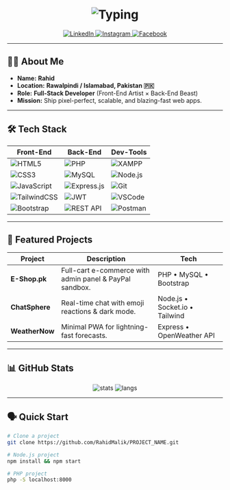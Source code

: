 <!-- ──────────────────────────────────────────────────────────────── -->
<!--  🚀  RAHiD – Full-Stack README  (Copy-paste into README.md)      -->
<!-- ──────────────────────────────────────────────────────────────── -->

<h1 align="center">
  <img src="https://readme-typing-svg.demolab.com?font=Fira+Code&weight=700&size=30&duration=3000&pause=1000&color=00D1FF&center=true&vCenter=true&width=600&lines=Hi%2C+I'm+Rahid;Full-Stack+Developer;Rawalpindi+%7C+Islamabad" alt="Typing">
</h1>

<p align="center">
  <a href="https://www.linkedin.com/in/malik-rahid-27a03a362/">
    <img src="https://img.shields.io/badge/LinkedIn-0077B5?style=for-the-badge&logo=linkedin&logoColor=white" alt="LinkedIn">
  </a>
  <a href="https://www.instagram.com/rahidmalik56/">
    <img src="https://img.shields.io/badge/Instagram-E4405F?style=for-the-badge&logo=instagram&logoColor=white" alt="Instagram">
  </a>
  <a href="https://www.facebook.com/rahid.malik.106041">
    <img src="https://img.shields.io/badge/Facebook-1877F2?style=for-the-badge&logo=facebook&logoColor=white" alt="Facebook">
  </a>
</p>

---

## 👨‍💻 About Me

- **Name:** **Rahid**  
- **Location:** **Rawalpindi / Islamabad, Pakistan 🇵🇰**  
- **Role:** **Full-Stack Developer** (Front-End Artist × Back-End Beast)  
- **Mission:** Ship pixel-perfect, scalable, and blazing-fast web apps.

---

## 🛠️ Tech Stack

| **Front-End** | **Back-End** | **Dev-Tools** |
|---------------|--------------|---------------|
| ![HTML5](https://img.shields.io/badge/-HTML5-E34F26?style=flat&logo=html5&logoColor=white) | ![PHP](https://img.shields.io/badge/-PHP-777BB4?style=flat&logo=php&logoColor=white) | ![XAMPP](https://img.shields.io/badge/-XAMPP-F37623?style=flat&logo=apache&logoColor=white) |
| ![CSS3](https://img.shields.io/badge/-CSS3-1572B6?style=flat&logo=css3&logoColor=white) | ![MySQL](https://img.shields.io/badge/-MySQL-4479A1?style=flat&logo=mysql&logoColor=white) | ![Node.js](https://img.shields.io/badge/-Node.js-339933?style=flat&logo=node.js&logoColor=white) |
| ![JavaScript](https://img.shields.io/badge/-JavaScript-F7DF1E?style=flat&logo=javascript&logoColor=black) | ![Express.js](https://img.shields.io/badge/-Express.js-000000?style=flat&logo=express&logoColor=white) | ![Git](https://img.shields.io/badge/-Git-F05032?style=flat&logo=git&logoColor=white) |
| ![TailwindCSS](https://img.shields.io/badge/-TailwindCSS-06B6D4?style=flat&logo=tailwindcss&logoColor=white) | ![JWT](https://img.shields.io/badge/-JWT-black?style=flat&logo=json-web-tokens) | ![VSCode](https://img.shields.io/badge/-VSCode-007ACC?style=flat&logo=visual-studio-code&logoColor=white) |
| ![Bootstrap](https://img.shields.io/badge/-Bootstrap-7952B3?style=flat&logo=bootstrap&logoColor=white) | ![REST API](https://img.shields.io/badge/-REST-02569B?style=flat&logo=rest&logoColor=white) | ![Postman](https://img.shields.io/badge/-Postman-FF6C37?style=flat&logo=postman&logoColor=white) |

---

## 🚀 Featured Projects

| Project | Description | Tech |
|---------|-------------|------|
| **E-Shop.pk** | Full-cart e-commerce with admin panel & PayPal sandbox. | PHP • MySQL • Bootstrap |
| **ChatSphere** | Real-time chat with emoji reactions & dark mode. | Node.js • Socket.io • Tailwind |
| **WeatherNow** | Minimal PWA for lightning-fast forecasts. | Express • OpenWeather API |

---

## 📊 GitHub Stats

<div align="center">
  <img src="https://github-readme-stats.vercel.app/api?username=RahidMalik&show_icons=true&theme=radical&hide_border=true" alt="stats" />
  <img src="https://github-readme-stats.vercel.app/api/top-langs/?username=RahidMalik&layout=compact&theme=radical&hide_border=true" alt="langs" />
</div>

---

## 🗣️ Quick Start

```bash
# Clone a project
git clone https://github.com/RahidMalik/PROJECT_NAME.git

# Node.js project
npm install && npm start

# PHP project
php -S localhost:8000
